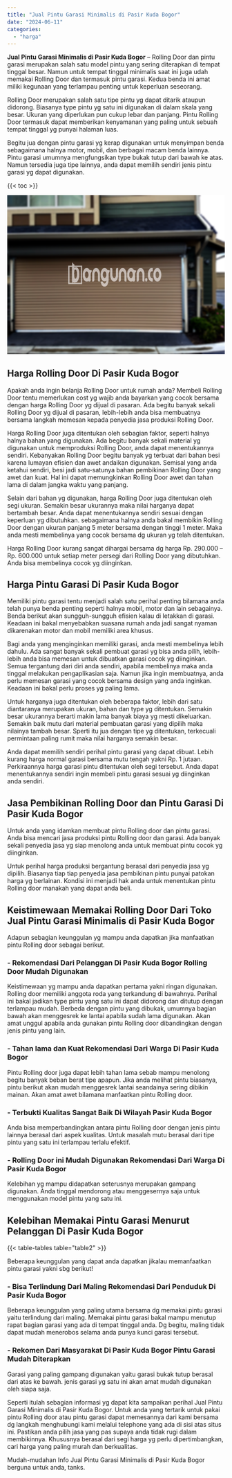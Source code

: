 ```yaml
---
title: "Jual Pintu Garasi Minimalis di Pasir Kuda Bogor"
date: "2024-06-11"
categories: 
  - "harga"
---
```


**Jual Pintu Garasi Minimalis di Pasir Kuda Bogor** – Rolling Door dan pintu garasi merupakan salah satu model pintu yang sering diterapkan di tempat tinggal besar. Namun untuk tempat tinggal minimalis saat ini juga udah memakai Rolling Door dan termasuk pintu garasi. Kedua benda ini amat miliki kegunaan yang terlampau penting untuk keperluan seseorang.

Rolling Door merupakan salah satu tipe pintu yg dapat ditarik ataupun didorong. Biasanya type pintu yg satu ini digunakan di dalam skala yang besar. Ukuran yang diperlukan pun cukup lebar dan panjang. Pintu Rolling Door termasuk dapat memberikan kenyamanan yang paling untuk sebuah tempat tinggal yg punyai halaman luas.

Begitu jua dengan pintu garasi yg kerap digunakan untuk menyimpan benda sebagaimana halnya motor, mobil, dan berbagai macam benda lainnya. Pintu garasi umumnya mengfungsikan type bukak tutup dari bawah ke atas. Namun tersedia juga tipe lainnya, anda dapat memilih sendiri jenis pintu garasi yg dapat digunakan.

{{< toc >}}

![Jual Pintu Garasi Minimalis di Pasir Kuda Bogor](/images/pintu-garasi-50.png)

## Harga Rolling Door Di Pasir Kuda Bogor

Apakah anda ingin belanja Rolling Door untuk rumah anda? Membeli Rolling Door tentu memerlukan cost yg wajib anda bayarkan yang cocok bersama dengan harga Rolling Door yg dijual di pasaran. Ada begitu banyak sekali Rolling Door yg dijual di pasaran, lebih-lebih anda bisa membuatnya bersama langkah memesan kepada penyedia jasa produksi Rolling Door.

Harga Rolling Door juga ditentukan oleh sebagian faktor, seperti halnya halnya bahan yang digunakan. Ada begitu banyak sekali material yg digunakan untuk memproduksi Rolling Door, anda dapat menentukannya sendiri. Kebanyakan Rolling Door begitu banyak yg terbuat dari bahan besi karena lumayan efisien dan awet andaikan digunakan. Semisal yang anda ketahui sendiri, besi jadi satu-satunya bahan pembikinan Rolling Door yang awet dan kuat. Hal ini dapat memungkinkan Rolling Door awet dan tahan lama di dalam jangka waktu yang panjang.

Selain dari bahan yg digunakan, harga Rolling Door juga ditentukan oleh segi ukuran. Semakin besar ukurannya maka nilai harganya dapat bertambah besar. Anda dapat menentukannya sendiri sesuai dengan keperluan yg dibutuhkan. sebagaimana halnya anda bakal membikin Rolling Door dengan ukuran panjang 5 meter bersama dengan tinggi 1 meter. Maka anda mesti membelinya yang cocok bersama dg ukuran yg telah ditentukan.

Harga Rolling Door kurang sangat dihargai bersama dg harga Rp. 290.000 – Rp. 600.000 untuk setiap meter persegi dari Rolling Door yang dibutuhkan. Anda bisa membelinya cocok yg diinginkan.

## Harga Pintu Garasi Di Pasir Kuda Bogor

Memiliki pintu garasi tentu menjadi salah satu perihal penting bilamana anda telah punya benda penting seperti halnya mobil, motor dan lain sebagainya. Benda berikut akan sungguh-sungguh efisien kalau di letakkan di garasi. Keadaan ini bakal menyebabkan suasana rumah anda jadi sangat nyaman dikarenakan motor dan mobil memiliki area khusus.

Bagi anda yang menginginkan memiliki garasi, anda mesti membelinya lebih dahulu. Ada sangat banyak sekali pembuat garasi yg bisa anda pilih, lebih-lebih anda bisa memesan untuk dibuatkan garasi cocok yg diinginkan. Semua tergantung dari diri anda sendiri, apabila membelinya maka anda tinggal melakukan pengaplikasian saja. Namun jika ingin membuatnya, anda perlu memesan garasi yang cocok bersama design yang anda inginkan. Keadaan ini bakal perlu proses yg paling lama.

Untuk harganya juga ditentukan oleh beberapa faktor, lebih dari satu diantaranya merupakan ukuran, bahan dan type yg ditentukan. Semakin besar ukurannya berarti makin lama banyak biaya yg mesti dikeluarkan. Semakin baik mutu dari material pembuatan garasi yang dipilih maka nilainya tambah besar. Sperti itu jua dengan tipe yg ditentukan, terkecuali permintaan paling rumit maka nilai harganya semakin besar.

Anda dapat memilih sendiri perihal pintu garasi yang dapat dibuat. Lebih kurang harga normal garasi bersama mutu tengah yakni Rp. 1 jutaan. Perkiraannya harga garasi pintu ditentukan oleh segi tersebut. Anda dapat menentukannya sendiri ingin membeli pintu garasi sesuai yg diinginkan anda sendiri.

## Jasa Pembikinan Rolling Door dan Pintu Garasi Di Pasir Kuda Bogor

Untuk anda yang idamkan membuat pintu Rolling door dan pintu garasi. Anda bisa mencari jasa produksi pintu Rolling door dan garasi. Ada banyak sekali penyedia jasa yg siap menolong anda untuk membuat pintu cocok yg diinginkan.

Untuk perihal harga produksi bergantung berasal dari penyedia jasa yg dipilih. Biasanya tiap tiap penyedia jasa pembikinan pintu punyai patokan harga yg berlainan. Kondisi ini menjadi hak anda untuk menentukan pintu Rolling door manakah yang dapat anda beli.

## Keistimewaan Memakai Rolling Door Dari Toko Jual Pintu Garasi Minimalis di Pasir Kuda Bogor

Adapun sebagian keunggulan yg mampu anda dapatkan jika manfaatkan pintu Rolling door sebagai berikut.

### \- Rekomendasi Dari Pelanggan Di Pasir Kuda Bogor Rolling Door Mudah Digunakan

Keistimewaan yg mampu anda dapatkan pertama yakni ringan digunakan. Rolling door memiliki anggota roda yang terkandung di bawahnya. Perihal ini bakal jadikan type pintu yang satu ini dapat didorong dan ditutup dengan terlampau mudah. Berbeda dengan pintu yang dibukak, umumnya bagian bawah akan menggesrek ke lantai apabila sudah lama digunakan. Akan amat unggul apabila anda gunakan pintu Rolling door dibandingkan dengan jenis pintu yang lain.

### \- Tahan lama dan Kuat Rekomendasi Dari Warga Di Pasir Kuda Bogor

Pintu Rolling door juga dapat lebih tahan lama sebab mampu menolong begitu banyak beban berat tipe apapun. Jika anda melihat pintu biasanya, pintu berikut akan mudah menggesrek lantai seandainya sering dibikin mainan. Akan amat awet bilamana manfaatkan pintu Rolling door.

### \- Terbukti Kualitas Sangat Baik Di Wilayah Pasir Kuda Bogor

Anda bisa memperbandingkan antara pintu Rolling door dengan jenis pintu lainnya berasal dari aspek kualitas. Untuk masalah mutu berasal dari tipe pintu yang satu ini terlampau terlalu efektif.

### \- Rolling Door ini Mudah Digunakan Rekomendasi Dari Warga Di Pasir Kuda Bogor

Kelebihan yg mampu didapatkan seterusnya merupakan gampang digunakan. Anda tinggal mendorong atau menggesernya saja untuk menggunakan model pintu yang satu ini.

## Kelebihan Memakai Pintu Garasi Menurut Pelanggan Di Pasir Kuda Bogor

{{< table-tables table="table2" >}}

Beberapa keunggulan yang dapat anda dapatkan jikalau memanfaatkan pintu garasi yakni sbg berikut!

### \- Bisa Terlindung Dari Maling Rekomendasi Dari Penduduk Di Pasir Kuda Bogor

Beberapa keunggulan yang paling utama bersama dg memakai pintu garasi yaitu terlindung dari maling. Memakai pintu garasi bakal mampu menutup rapat bagian garasi yang ada di tempat tinggal anda. Dg begitu, maling tidak dapat mudah menerobos selama anda punya kunci garasi tersebut.

### \- Rekomen Dari Masyarakat Di Pasir Kuda Bogor Pintu Garasi Mudah Diterapkan

Garasi yang paling gampang digunakan yaitu garasi bukak tutup berasal dari atas ke bawah. jenis garasi yg satu ini akan amat mudah digunakan oleh siapa saja.

Seperti itulah sebagian informasi yg dapat kita sampaikan perihal Jual Pintu Garasi Minimalis di Pasir Kuda Bogor. Untuk anda yang tertarik untuk pakai pintu Rolling door atau pintu garasi dapat memesannya dari kami bersama dg langkah menghubungi kami melalui telephone yang ada di sisi atas situs ini. Pastikan anda pilih jasa yang pas supaya anda tidak rugi dalam membikinnya. Khususnya berasal dari segi harga yg perlu dipertimbangkan, cari harga yang paling murah dan berkualitas.

Mudah-mudahan Info Jual Pintu Garasi Minimalis di Pasir Kuda Bogor berguna untuk anda, tanks.
